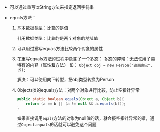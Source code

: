 - 可以通过重写toString方法来指定返回字符串

- equals方法：

  1. 基本数据类型：比较的是值

     引用数据类型：比较的是两个对象的地址值

  2. 可以用过重写equals方法比较两个对象的属性

  3. 在重写equals方法的过程中隐含了一个多态：
     多态的弊端：无法使用子类特有的内容（属性和方法）
     如： `Object obj = new Person("迪丽热巴", 19);`

     解决：可以使用向下转型，把obj类型转换为Person

  4. Objects类的equals方法：对两个对象进行比较，防止空指针异常

     ~~~java
     public static boolean equals(Object a, Object b){
         return (a == b || (a != null && a.equals(b)));
     }
     ~~~

     如果直接调用`eqals`方法的对象为null值的话，就会报空指针异常的错，通过`Object.equals`的话就可以避免这个问题